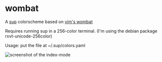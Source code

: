 wombat
======

A [sup](http://supmua.org/) colorscheme based on [vim's
wombat](http://dengmao.wordpress.com/2007/01/22/vim-color-scheme-wombat/)

Requires running sup in a 256-color terminal.
(I'm using the debian package rxvt-unicode-256color)

Usage: put the file at ~/.sup/colors.yaml

![screenshot of the index-mode](https://raw.github.com/mklinik/sup-colorscheme-wombat/master/screenshots/index-view.png "screenshot of the index-mode")
